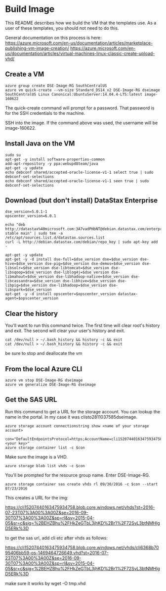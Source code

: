 # Build Image

This README describes how we build the VM that the templates use.  As a user of these templates, you should not need to do this.

General documentation on this process is here:
https://azure.microsoft.com/en-us/documentation/articles/marketplace-publishing-vm-image-creation/
https://azure.microsoft.com/en-us/documentation/articles/virtual-machines-linux-classic-create-upload-vhd/

## Create a VM
 
    azure group create DSE-Image-RG SouthCentralUS
    azure vm quick-create --vm-size Standard_DS14_v2 DSE-Image-RG dseimage SouthCentralUS Linux Canonical:UbuntuServer:14.04.4-LTS:latest image-160622

The quick-create command will prompt for a password.  That password is for the SSH credentials to the machine.

SSH into the image.  If the command above was used, the username will be image-160622.

## Install Java on the VM

    sudo su
    apt-get -y install software-properties-common
    add-apt-repository -y ppa:webupd8team/java
    apt-get -y update
    echo debconf shared/accepted-oracle-license-v1-1 select true | sudo debconf-set-selections
    echo debconf shared/accepted-oracle-license-v1-1 seen true | sudo debconf-set-selections

## Download (but don't install) DataStax Enterprise

    dse_version=5.0.1-1
    opscenter_version=6.0.1
    
    echo "deb http://datastax%40microsoft.com:3A7vadPHbNT@debian.datastax.com/enterprise stable main" | sudo tee -a /etc/apt/sources.list.d/datastax.sources.list
    curl -L http://debian.datastax.com/debian/repo_key | sudo apt-key add -
    
    apt-get -y update
    apt-get -y -d install dse-full=$dse_version dse=$dse_version dse-hive=$dse_version dse-pig=$dse_version dse-demos=$dse_version dse-libsolr=$dse_version dse-libtomcat=$dse_version dse-libsqoop=$dse_version dse-liblog4j=$dse_version dse-libmahout=$dse_version dse-libhadoop-native=$dse_version dse-libcassandra=$dse_version dse-libhive=$dse_version dse-libpig=$dse_version dse-libhadoop=$dse_version dse-libspark=$dse_version
    apt-get -y -d install opscenter=$opscenter_version datastax-agent=$opscenter_version

## Clear the history

You'll want to run this command twice.  The first time will clear root's history and exit.  The second will clear your user's history and exit.

    cat /dev/null > ~/.bash_history && history -c && exit
    cat /dev/null > ~/.bash_history && history -c && exit

be sure to stop and deallocate the vm

## From the local Azure CLI 
    azure vm stop DSE-Image-RG dseimage
    azure vm generalize DSE-Image-RG dseimage
 
## Get the SAS URL

Run this command to get a URL for the storage account.  You can lookup the name in the portal.  In my case it was clisto2811037585dseimage.

    azure storage account connectionstring show <name of your storage account>

    con="DefaultEndpointsProtocol=https;AccountName=cli15207440163475934758;AccountKey=<your key>"
    azure storage container list -c $con

Make sure the image is a VHD.

    azure storage blob list vhds -c $con

You'll be prompted for the resource group name.  Enter DSE-Image-RG.

    azure storage container sas create vhds rl 09/30/2016 -c $con --start 07/23/2016

This creates a URL for the img:

https://cli15207440163475934758.blob.core.windows.net/vhds?st=2016-07-23T07%3A00%3A00Z&se=2016-09-30T07%3A00%3A00Z&sp=rl&sv=2015-04-05&sr=c&sig=%2BEHZBhu%2FHkZeGTbL3jhKD%2Br1%2F72SvL3btNMHlgD5ERk%3D

to get the sas url, add cli etc after vhds as follows:

https://cli15207440163475934758.blob.core.windows.net/vhds/cli6368b7095406bb59-os-1469464726649.vhd?st=2016-07-23T07%3A00%3A00Z&se=2016-09-30T07%3A00%3A00Z&sp=rl&sv=2015-04-05&sr=c&sig=%2BEHZBhu%2FHkZeGTbL3jhKD%2Br1%2F72SvL3btNMHlgD5ERk%3D

make sure it works by wget -O tmp.vhd <sas url>
